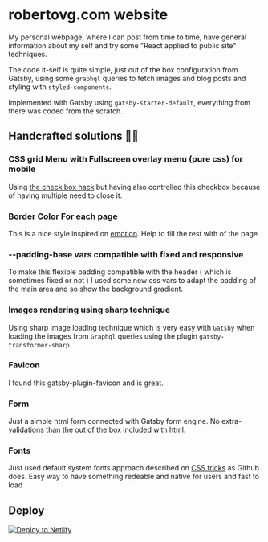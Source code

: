 # robertovg.com website

My personal webpage, where I can post from time to time, have general information about my self and try some "React applied to public site" techniques.

The code it-self is quite simple, just out of the box configuration from Gatsby, using some `graphql` queries to fetch images and blog posts and styling with `styled-components`.

Implemented with Gatsby using `gatsby-starter-default`, everything from there was coded from the scratch.

## Handcrafted solutions 👨‍💻

### CSS grid Menu with Fullscreen overlay menu (pure css) for mobile

Using [the check box hack](https://css-tricks.com/the-checkbox-hack/) but having also controlled this checkbox because of having multiple need to close it.

### Border Color For each page

This is a nice style inspired on [emotion](https://emotion.sh/). Help to fill the rest with of the page.

### --padding-base vars compatible with fixed and responsive

To make this flexible padding compatible with the header ( which is sometimes fixed or not ) I used some new css vars to adapt the padding of the main area and so show the background gradient.

### Images rendering using sharp technique

Using sharp image loading technique which is very easy with `Gatsby` when loading the images from `Graphql` queries using the plugin `gatsby-transformer-sharp`.

### Favicon

I found this gatsby-plugin-favicon and is great.

### Form

Just a simple html form connected with Gatsby form engine. No extra-validations than the out of the box included with html.

### Fonts

Just used default system fonts approach described on [CSS tricks](https://css-tricks.com/snippets/css/system-font-stack/) as Github does. Easy way to have something redeable and native for users and fast to load

## Deploy

[![Deploy to Netlify](https://www.netlify.com/img/deploy/button.svg)](https://app.netlify.com/start/deploy?repository=https://github.com/gatsbyjs/gatsby-starter-default)
